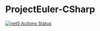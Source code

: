 # ProjectEuler-CSharp

[![net5 Actions Status](https://github.com/gabrielmoblicci/ProjectEuler-CSharp/workflows/net5/badge.svg)](https://github.com/gabrielmoblicci/ProjectEuler-CSharp/actions)
